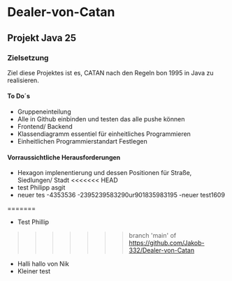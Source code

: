 # Dealer-von-Catan

## Projekt Java 25

### Zielsetzung

Ziel diese Projektes ist es, CATAN nach den Regeln bon 1995 in Java zu realisieren.

#### To Do´s

- Gruppeneinteilung
- Alle in Github einbinden und testen das alle pushe können
- Frontend/ Backend
- Klassendiagramm essentiel für einheitliches Programmieren
- Einheitlichen Programmierstandart Festlegen

#### Vorraussichtliche Herausforderungen

- Hexagon implenentierung und dessen Positionen für Straße, Siedlungen/ Stadt
<<<<<<< HEAD
- test Philipp asgit
- neuer tes
  -4353536
  -2395239583290ur901835983195
  -neuer test1609

=======

- Test Phillip

>>>>>>> branch 'main' of <https://github.com/Jakob-332/Dealer-von-Catan>

- Halli hallo von Nik
- Kleiner test
